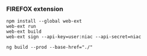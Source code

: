 ### FIREFOX extension

```
npm install --global web-ext
web-ext run
web-ext build
web-ext sign --api-key=user:niac --api-secret=niac

ng build --prod --base-href="./"
```
